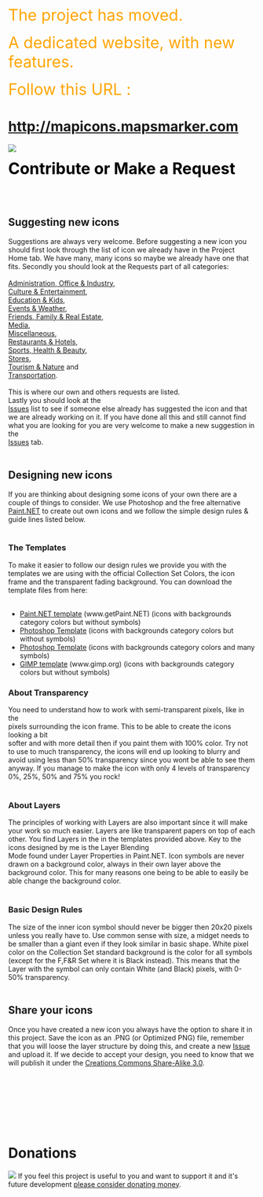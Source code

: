 <font color='orange' size='6'>The project has moved. </font><br><br><font color='orange' size='6'>A dedicated website, with new features. </font><br><br><font color='orange' size='6'>Follow this URL : </font>

<h1><a href='http://mapicons.mapsmarker.com'>http://mapicons.mapsmarker.com</a></h1>

<a href='http://mapicons.mapsmarker.com'><img src='http://google-maps-icons.googlecode.com/files/mic-smallcap.gif' /></a>

<font color='#000000' size='6'><b>Contribute or Make a Request</b></font>

<br>
<br>
<h2>Suggesting new icons</h2>
Suggestions are always very welcome.  Before suggesting a new icon you should first look through the list of icon we already have in the Project Home tab.  We have many, many icons so maybe we already have one that fits.  Secondly you should look at the Requests part of all categories:<br>
<br>
<a href='http://code.google.com/p/google-maps-icons/wiki/OfficesIcons#Requests'>Administration, Office &amp; Industry</a>,<br>
<a href='http://code.google.com/p/google-maps-icons/wiki/CultureIcons#Requests'>Culture &amp; Entertainment</a>,<br>
<a href='http://code.google.com/p/google-maps-icons/wiki/EducationIcons#Requests'>Education &amp; Kids</a>,<br>
<a href='http://code.google.com/p/google-maps-icons/wiki/EventsIcons#Requests'>Events &amp; Weather</a>,<br>
<a href='http://code.google.com/p/google-maps-icons/wiki/FriendsIcons#Requests'>Friends, Family &amp; Real Estate</a>,<br>
<a href='http://code.google.com/p/google-maps-icons/wiki/MediaIcons#Requests'>Media</a>,<br>
<a href='http://code.google.com/p/google-maps-icons/wiki/MiscellaneousIcons#Requests'>Miscellaneous</a>,<br>
<a href='http://code.google.com/p/google-maps-icons/wiki/RestaurantsIcons#Requests'>Restaurants &amp; Hotels</a>,<br>
<a href='http://code.google.com/p/google-maps-icons/wiki/SportsIcons#Requests'>Sports, Health &amp; Beauty</a>,<br>
<a href='http://code.google.com/p/google-maps-icons/wiki/StoresIcons#Requests'>Stores</a>,<br>
<a href='http://code.google.com/p/google-maps-icons/wiki/TourismIcons#Requests'>Tourism &amp; Nature</a> and<br>
<a href='http://code.google.com/p/google-maps-icons/wiki/TransportationIcons#Requests'>Transportation</a>.<br>
<br>
This is where our own and others requests are listed.<br>
Lastly you should look at the<br>
<a href='http://code.google.com/p/google-maps-icons/issues/list'>Issues</a> list to see if someone else already has suggested the icon and that we are already working on it. If you have done all this and still cannot find what you are looking for you are very welcome to make a new suggestion in the<br>
<a href='http://code.google.com/p/google-maps-icons/issues/entry'>Issues</a> tab.<br>
<br>
<h2>Designing new icons</h2>
If you are thinking about designing some icons of your own there are a couple of things to consider. We use Photoshop and the free alternative <a href='http://www.getPaint.NET'>Paint.NET</a> to create out own icons and we follow the simple design rules & guide lines listed below.<br>
<br>
<h3>The Templates</h3>
To make it easier to follow our design rules we provide you with the templates we are using with the official Collection Set Colors, the icon frame and the transparent fading background. You can download the template files from here:<br>
<br>
<ul><li><a href='http://google-maps-icons.googlecode.com/files/paint-net-template.pdn'>Paint.NET template</a> (www.getPaint.NET) (icons with backgrounds category colors but without symbols)<br>
</li><li><a href='http://google-maps-icons.googlecode.com/files/photoshop-template.psd'>Photoshop Template</a> (icons with backgrounds category colors but without symbols)<br>
</li><li><a href='http://google-maps-icons.googlecode.com/files/template.psd'>Photoshop Template</a> (icons with backgrounds category colors and many symbols)<br>
</li><li><a href='http://google-maps-icons.googlecode.com/files/gimp-template.xcf'>GIMP template</a> (www.gimp.org) (icons with backgrounds category colors but without symbols)</li></ul>


<h3>About Transparency</h3>
You need to understand how to work with semi-transparent pixels, like in the<br>
pixels surrounding the icon frame. This to be able to create the icons looking a bit<br>
softer and with more detail then if you paint them with 100% color. Try not to use to much transparency, the icons will end up looking to blurry and avoid using less than 50% transparency since you wont be able to see them anyway.  If you manage to make the icon with only 4 levels of transparency 0%, 25%, 50% and 75% you rock!<br>
<br>
<h3>About Layers</h3>
The principles of working with Layers are also important since it will make your work so much easier. Layers are like transparent papers on top of each other. You find Layers in the in the templates provided above. Key to the icons designed by me is the Layer Blending<br>
Mode found under Layer Properties in Paint.NET.  Icon symbols are never drawn on a background color, always in their own layer above the background color. This for many reasons one being to be able to easily be able change the background color.<br>
<br>
<h3>Basic Design Rules</h3>
The size of the inner icon symbol should never be bigger then 20x20 pixels unless you really have to. Use common sense with size, a midget needs to be smaller than a giant even if they look similar in basic shape. White pixel color on the Collection Set standard background is the color for all symbols (except for the F,F&R Set where it is Black instead). This means that the Layer with the symbol can only contain White (and Black) pixels, with 0-50% transparency.<br>
<br>
<h2>Share your icons</h2>
Once you have created a new icon you always have the option to share it in this project.  Save the icon as an .PNG (or Optimized PNG) file, remember that you will loose the layer structure by doing this, and create a new <a href='http://code.google.com/p/google-maps-icons/issues/entry'>Issue</a> and upload it.  If we decide to accept your design, you need to know that we will publish it under the <a href='http://creativecommons.org/licenses/by-sa/3.0/deed'>Creations Commons Share-Alike 3.0</a>.<br>
<br>
<br>
<br>
<BR><br>
<br>
<br>
<h1>Donations</h1>
<a href='http://code.google.com/p/google-maps-icons/wiki/Donate'><img src='https://www.paypal.com/en_US/i/btn/btn_donate_SM.gif' /></a> If you feel this project is useful to you and want to support it and it's future development <a href='Donate.md'>please consider donating money</a>.